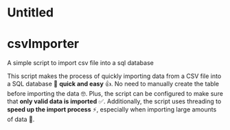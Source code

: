 # Untitled

# csvImporter

A simple script to import csv file into a sql database

This script makes the process of quickly importing data from a CSV file into a SQL database :rocket: **quick and easy** :thumbsup:. No need to manually create the table before importing the data 🤓. Plus, the script can be configured to make sure that **only valid data is imported** :white_check_mark:. Additionally, the script uses threading to **speed up the import process** :zap:, especially when importing large amounts of data :tada:.